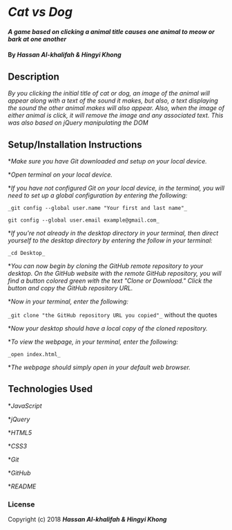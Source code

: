 # _Cat vs Dog_

#### _A game based on clicking a animal title causes one animal to meow or bark at one another_

#### By _**Hassan Al-khalifah & Hingyi Khong**_

## Description

_By you clicking the initial title of cat or dog, an image of the animal will appear along with a text of the sound it makes, but also, a text displaying the sound the other animal makes will also appear. Also, when the image of either animal is click, it will remove the image and any associated text. This was also based on jQuery manipulating the DOM_

## Setup/Installation Instructions

*_Make sure you have Git downloaded and setup on your local device._

*_Open terminal on your local device._

*_If you have not configured Git on your local device, in the terminal, you will need to set up a global configuration by entering the following:_

```
_git config --global user.name "Your first and last name"_

git config --global user.email example@gmail.com_
```
*_If you're not already in the desktop directory in your terminal, then direct yourself to the desktop directory by entering the follow in your terminal:_

`_cd Desktop_`

*_You can now begin by cloning the GitHub remote repository to your desktop. On the GitHub website with the remote GitHub repository, you will find a button colored green with the text "Clone or Download." Click the button and copy the GitHub repository URL._

*_Now in your terminal, enter the following:_

`_git clone "the GitHub repository URL you copied"_` without the quotes

*_Now your desktop should have a local copy of the cloned repository._

*_To view the webpage, in your terminal, enter the following:_

`_open index.html_`

*_The webpage should simply open in your default web browser._

## Technologies Used

*_JavaScript_

*_jQuery_

*_HTML5_

*_CSS3_

*_Git_

*_GitHub_

*_README_

### License

Copyright (c) 2018 **_Hassan Al-khalifah & Hingyi Khong_**
